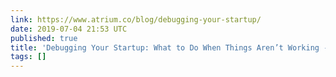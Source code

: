 ```yaml
---
link: https://www.atrium.co/blog/debugging-your-startup/
date: 2019-07-04 21:53 UTC
published: true
title: 'Debugging Your Startup: What to Do When Things Aren’t Working - atrium'
tags: []
---
```



